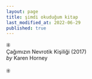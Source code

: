 ```yaml
---
layout: page  
title: şimdi okuduğum kitap  
last_modified_at: 2022-06-29
published: true  
---
```

⁜  
Çağımızın Nevrotik Kişiliği (2017)  
<i>by</i> Karen Horney  
<br />
⁜  
  
